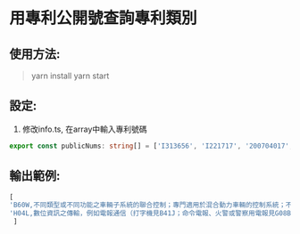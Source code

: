 # 用專利公開號查詢專利類別

## 使用方法:

> yarn install 
> yarn start

## 設定: 

1. 修改info.ts, 在array中輸入專利號碼

```ts
export const publicNums: string[] = ['I313656', 'I221717', '200704017', '200704017'];
```

## 輸出範例:

```js
[ 
'B60W,不同類型或不同功能之車輛子系統的聯合控制；專門適用於混合動力車輛的控制系統；不與某一特定子系統的控制相關聯的道路車輛駕駛控制系統 [8]',
'H04L,數位資訊之傳輸，例如電報通信（打字機見B41J；命令電報、火警或警察用電報見G08B；圖像電報見G08B,C；傳真電報系統見G08C；編密碼或解密碼之裝置本身見G09C；一般編碼、解碼或代碼變換見H03M；電報及電話通信之公用設備見H04M；選擇見H04Q）[4]',
 ]
```